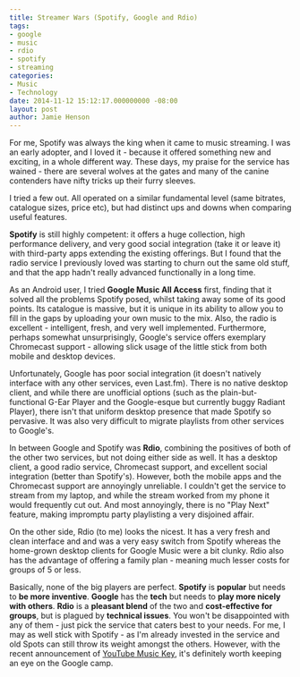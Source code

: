 ```yaml
---
title: Streamer Wars (Spotify, Google and Rdio)
tags:
- google
- music
- rdio
- spotify
- streaming
categories:
- Music
- Technology
date: 2014-11-12 15:12:17.000000000 -08:00
layout: post
author: Jamie Henson
---
```


For me, Spotify was always the king when it came to music streaming. I was an early adopter, and I loved it - because it offered something new and exciting, in a whole different way. These days, my praise for the service has wained - there are several wolves at the gates and many of the canine contenders have nifty tricks up their furry sleeves.

I tried a few out. All operated on a similar fundamental level (same bitrates, catalogue sizes, price etc), but had distinct ups and downs when comparing useful features.

<!-- more -->

**Spotify** is still highly competent: it offers a huge collection, high performance delivery, and very good social integration (take it or leave it) with third-party apps extending the existing offerings. But I found that the radio service I previously loved was starting to churn out the same old stuff, and that the app hadn't really advanced functionally in a long time.

As an Android user, I tried **Google Music All Access** first, finding that it solved all the problems Spotify posed, whilst taking away some of its good points. Its catalogue is massive, but it is unique in its ability to allow you to fill in the gaps by uploading your own music to the mix. Also, the radio is excellent - intelligent, fresh, and very well implemented. Furthermore, perhaps somewhat unsurprisingly, Google's service offers exemplary Chromecast support - allowing slick usage of the little stick from both mobile and desktop devices.

Unfortunately, Google has poor social integration (it doesn't natively interface with any other services, even Last.fm). There is no native desktop client, and while there are unofficial options (such as the plain-but-functional G-Ear Player and the Google-esque but currently buggy Radiant Player), there isn't that uniform desktop presence that made Spotify so pervasive. It was also very difficult to migrate playlists from other services to Google's.

In between Google and Spotify was **Rdio**, combining the positives of both of the other two services, but not doing either side as well. It has a desktop client, a good radio service, Chromecast support, and excellent social integration (better than Spotify's). However, both the mobile apps and the Chromecast support are annoyingly unreliable. I couldn't get the service to stream from my laptop, and while the stream worked from my phone it would frequently cut out. And most annoyingly, there is no "Play Next" feature, making impromptu party playlisting a very disjoined affair.

On the other side, Rdio (to me) looks the nicest. It has a very fresh and clean interface and and was a very easy switch from Spotify whereas the home-grown desktop clients for Google Music were a bit clunky. Rdio also has the advantage of offering a family plan - meaning much lesser costs for groups of 5 or less.

Basically, none of the big players are perfect. **Spotify** is **popular** but needs to **be more inventive**. **Google** has the **tech** but needs to **play more nicely with others**. **Rdio** is a **pleasant blend** of the two and **cost-effective for groups**, but is plagued by **technical issues**. You won't be disappointed with any of them - just pick the service that caters best to your needs. For me, I may as well stick with Spotify - as I'm already invested in the service and old Spots can still throw its weight amongst the others. However, with the recent announcement of [YouTube Music Key](http://youtube-global.blogspot.com/2014/11/youtube-music-2014.html), it's definitely worth keeping an eye on the Google camp.